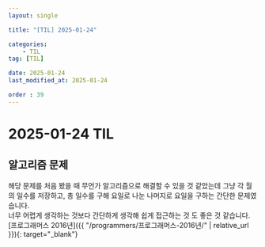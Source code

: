 ```yaml
---
layout: single

title: "[TIL] 2025-01-24"

categories:
    - TIL
tag: [TIL]

date: 2025-01-24
last_modified_at: 2025-01-24

order : 39
---
```


# 2025-01-24 TIL

## 알고리즘 문제

해당 문제를 처음 봤을 때 무언가 알고리즘으로 해결할 수 있을 것 같았는데 그냥 각 월의 일수를 저장하고, 총 일수를 구해 요일로 나눈 나머지로 요일을 구하는 간단한 문제였습니다.  
너무 어렵게 생각하는 것보다 간단하게 생각해 쉽게 접근하는 것 도 좋은 것 같습니다.  
[프로그래머스 2016년]({{ "/programmers/프로그래머스-2016년/" | relative_url }}){: target="_blank"}